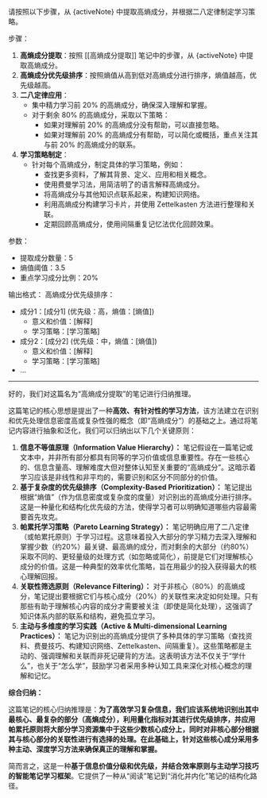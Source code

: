请按照以下步骤，从 {activeNote} 中提取高熵成分，并根据二八定律制定学习策略。

步骤：
1. **高熵成分提取**：按照 [[高熵成分提取]] 笔记中的步骤，从 {activeNote} 中提取高熵成分。
2. **高熵成分优先级排序**：按照熵值从高到低对高熵成分进行排序，熵值越高，优先级越高。
3. **二八定律应用**：
    - 集中精力学习前 20% 的高熵成分，确保深入理解和掌握。
    - 对于剩余 80% 的高熵成分，采取以下策略：
        - 如果对理解前 20% 的高熵成分没有帮助，可以直接忽略。
        - 如果对理解前 20% 的高熵成分有帮助，可以简化或概括，重点关注其与前 20% 的高熵成分的联系。
4. **学习策略制定**：
    - 针对每个高熵成分，制定具体的学习策略，例如：
        - 查找更多资料，了解其背景、定义、应用和相关概念。
        - 使用费曼学习法，用简洁明了的语言解释高熵成分。
        - 将高熵成分与其他知识点联系起来，构建知识网络。
        - 利用高熵成分构建学习卡片，并使用 Zettelkasten 方法进行整理和关联。
        - 定期回顾高熵成分，使用间隔重复记忆法优化回顾效果。

参数：
- 提取成分数量：5
- 熵值阈值：3.5
- 重点学习成分比例：20%

输出格式：
高熵成分优先级排序：
- 成分1：[成分1] (优先级：高，熵值：[熵值])
  - 意义和价值：[解释]
  - 学习策略：[学习策略]
- 成分2：[成分2] (优先级：中，熵值：[熵值])
  - 意义和价值：[解释]
  - 学习策略：[学习策略]
- ...

---
好的，我们对这篇名为“高熵成分提取”的笔记进行归纳推理。

这篇笔记的核心思想是提出了一种**高效、有针对性的学习方法**，该方法建立在识别和优先处理信息密度高或复杂性强的概念（即“高熵成分”）的基础之上。通过将笔记内容进行抽象和泛化，我们可以归纳出以下几个关键原则：

1.  **信息不等值原理（Information Value Hierarchy）：** 笔记假设在一篇笔记或文本中，并非所有部分都具有同等的学习价值或信息重要性。存在一些核心的、信息含量高、理解难度大但对整体认知至关重要的“高熵成分”。这暗示着学习应该是非线性和非平均的，需要识别和区分不同部分的价值。
2.  **基于复杂度的优先级排序（Complexity-Based Prioritization）：** 笔记提出根据“熵值”（作为信息密度或复杂度的度量）对识别出的高熵成分进行排序。这是一种量化和结构化优先级的方法，使得学习者可以明确知道哪些内容最需要首先攻克。
3.  **帕累托学习策略（Pareto Learning Strategy）：** 笔记明确应用了二八定律（或帕累托原则）于学习过程。这意味着投入大部分的学习精力去深入理解和掌握少数（约20%）最关键、最高熵的成分，而对剩余的大部分（约80%）采取不同的、更轻量级的处理方式（如忽略或简化），前提是它们对理解核心成分的价值。这是一种典型的效率优化策略，旨在用最少的投入获得最大的核心理解回报。
4.  **关联性筛选原则（Relevance Filtering）：** 对于非核心（80%）的高熵成分，笔记提出要根据它们与核心成分（20%）的关联性来决定如何处理。只有那些有助于理解核心内容的成分才需要被关注（即使是简化处理），这强调了知识体系内部的联系和结构，避免孤立学习。
5.  **主动与多维度的学习实践（Active & Multi-dimensional Learning Practices）：** 笔记为识别出的高熵成分提供了多种具体的学习策略（查找资料、费曼技巧、构建知识网络、Zettelkasten、间隔重复）。这些策略都是主动的、强调理解和关联而非死记硬背的方法。这表明该方法不仅关于“学什么”，也关于“怎么学”，鼓励学习者采用多种认知工具来深化对核心概念的理解和记忆。

**综合归纳：**

这篇笔记的核心归纳推理是：**为了高效学习复杂信息，我们应该系统地识别出其中最核心、最复杂的部分（高熵成分），利用量化指标对其进行优先级排序，并应用帕累托原则将大部分学习资源集中于这些少数核心成分上，同时对非核心部分根据其与核心部分的关联性进行有选择的处理。在此基础上，针对这些核心成分采用多种主动、深度学习方法来确保真正的理解和掌握。**

简而言之，这是一种**基于信息价值分级和优先级，并结合效率原则与主动学习技巧的智能笔记学习框架**。它提供了一种从“阅读”笔记到“消化并内化”笔记的结构化路径。